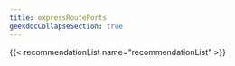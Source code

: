 ```yaml
---
title: expressRoutePorts
geekdocCollapseSection: true
---
```


{{< recommendationList name="recommendationList" >}}
